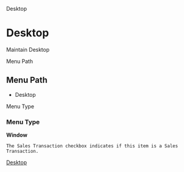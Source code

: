 
Desktop
# Desktop


Maintain Desktop

Menu Path
## Menu Path



- Desktop

Menu Type
### Menu Type

**Window**

```
The Sales Transaction checkbox indicates if this item is a Sales Transaction.
```

[Desktop](../../window-desktop.md)